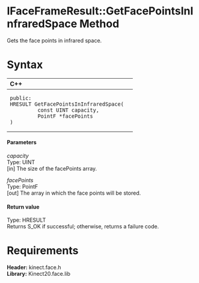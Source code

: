 IFaceFrameResult::GetFacePointsInInfraredSpace Method  
=====================================================  

Gets the face points in infrared space. <span id="syntaxSection"></span>

Syntax  
======  

<table>
<colgroup>
<col width="100%" />
</colgroup>
<thead>
<tr class="header">
<th align="left">C++</th>
</tr>
</thead>
<tbody>
<tr class="odd">
<td align="left"><pre><code>public:  
HRESULT GetFacePointsInInfraredSpace(  
         const UINT capacity,  
         PointF *facePoints  
)</code></pre></td>
</tr>
</tbody>
</table>

<span id="ID4EG"></span>
#### Parameters  

*capacity*    
Type: UINT  
[in] The size of the facePoints array.  

*facePoints*    
Type: PointF  
[out] The array in which the face points will be stored.  

<span id="ID4EP"></span>
#### Return value  

Type: HRESULT  
Returns S\_OK if successful; otherwise, returns a failure code.  

<span id="requirements"></span>

Requirements  
============  

**Header:** kinect.face.h  
**Library:** Kinect20.face.lib  



<!--Please do not edit the data in the comment block below.-->
<!--
TOCTitle : GetFacePointsInInfraredSpace Method
RLTitle : IFaceFrameResult::GetFacePointsInInfraredSpace Method
KeywordK : GetFacePointsInInfraredSpace method
KeywordK : IFaceFrameResult::GetFacePointsInInfraredSpace method
KeywordF : IFaceFrameResult::GetFacePointsInInfraredSpace
KeywordF : GetFacePointsInInfraredSpace
KeywordF : Microsoft.Kinect.face.IFaceFrameResult.GetFacePointsInInfraredSpace(UINT,PointF@)
KeywordA : M:Microsoft.Kinect.face.IFaceFrameResult.GetFacePointsInInfraredSpace(UINT,PointF@)
AssetID : M:Microsoft.Kinect.face.IFaceFrameResult.GetFacePointsInInfraredSpace(UINT,PointF@)
Locale : en-us
CommunityContent : 1
APIType : Managed
APILocation : 
APIName : Microsoft.Kinect.face.IFaceFrameResult::GetFacePointsInInfraredSpace
TargetOS : Windows
TopicType : kbSyntax
DevLang : C++
DocSet : K4Wv2
ProjType : K4Wv2Proj
Technology : Kinect for Windows
Product : Kinect for Windows SDK v2
productversion : 20
-->
